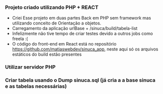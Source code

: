 ### Projeto criado utilizando PHP + REACT
- Criei Esse projeto em duas partes Back em PHP sem framework mas utilizando conceito de Orientação a objetos.
- Carregamento da aplicação urlBase + /sinuca/build/tabela-list
- Infelizmente não tive tempo de criar testes devido a outros jobs como freela :(
- O código do front-end em React está no repositório https://github.com/matiaswebdev/sinuca_app, neste aqui só os arquivos estáticos do build estão presentes
### Utilizar servidor PHP
### Criar tabela usando o Dump sinuca.sql (já cria a a base sinuca e as tabelas necessárias)
